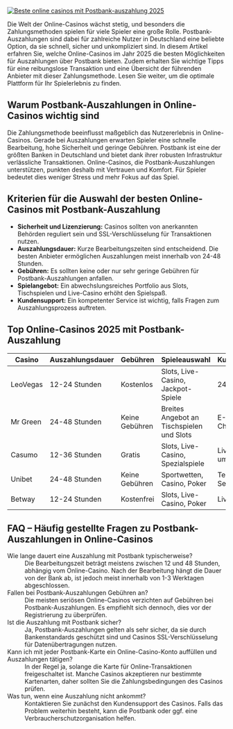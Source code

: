 [![Beste online casinos mit Postbank-auszahlung 2025](https://123-caf.pages.dev/gitsignup.png)](https://vrmoo.ru/Bt82HjjY)

<p>Die Welt der Online-Casinos wächst stetig, und besonders die Zahlungsmethoden spielen für viele Spieler eine große Rolle. Postbank-Auszahlungen sind dabei für zahlreiche Nutzer in Deutschland eine beliebte Option, da sie schnell, sicher und unkompliziert sind. In diesem Artikel erfahren Sie, welche Online-Casinos im Jahr 2025 die besten Möglichkeiten für Auszahlungen über Postbank bieten. Zudem erhalten Sie wichtige Tipps für eine reibungslose Transaktion und eine Übersicht der führenden Anbieter mit dieser Zahlungsmethode. Lesen Sie weiter, um die optimale Plattform für Ihr Spielerlebnis zu finden.</p>  <h2>Warum Postbank-Auszahlungen in Online-Casinos wichtig sind</h2> <p>Die Zahlungsmethode beeinflusst maßgeblich das Nutzererlebnis in Online-Casinos. Gerade bei Auszahlungen erwarten Spieler eine schnelle Bearbeitung, hohe Sicherheit und geringe Gebühren. Postbank ist eine der größten Banken in Deutschland und bietet dank ihrer robusten Infrastruktur verlässliche Transaktionen. Online-Casinos, die Postbank-Auszahlungen unterstützen, punkten deshalb mit Vertrauen und Komfort. Für Spieler bedeutet dies weniger Stress und mehr Fokus auf das Spiel.</p>  <h2>Kriterien für die Auswahl der besten Online-Casinos mit Postbank-Auszahlung</h2> <ul> <li><strong>Sicherheit und Lizenzierung:</strong> Casinos sollten von anerkannten Behörden reguliert sein und SSL-Verschlüsselung für Transaktionen nutzen.</li> <li><strong>Auszahlungsdauer:</strong> Kurze Bearbeitungszeiten sind entscheidend. Die besten Anbieter ermöglichen Auszahlungen meist innerhalb von 24-48 Stunden.</li> <li><strong>Gebühren:</strong> Es sollten keine oder nur sehr geringe Gebühren für Postbank-Auszahlungen anfallen.</li> <li><strong>Spielangebot:</strong> Ein abwechslungsreiches Portfolio aus Slots, Tischspielen und Live-Casino erhöht den Spielspaß.</li> <li><strong>Kundensupport:</strong> Ein kompetenter Service ist wichtig, falls Fragen zum Auszahlungsprozess auftreten.</li> </ul>  <h2>Top Online-Casinos 2025 mit Postbank-Auszahlung</h2> <table>   <thead>     <tr>       <th>Casino</th>       <th>Auszahlungsdauer</th>       <th>Gebühren</th>       <th>Spieleauswahl</th>       <th>Kundensupport</th>     </tr>   </thead>   <tbody>     <tr>       <td>LeoVegas</td>       <td>12-24 Stunden</td>       <td>Kostenlos</td>       <td>Slots, Live-Casino, Jackpot-Spiele</td>       <td>24/7 Live-Chat</td>     </tr>     <tr>       <td>Mr Green</td>       <td>24-48 Stunden</td>       <td>Keine Gebühren</td>       <td>Breites Angebot an Tischspielen und Slots</td>       <td>E-Mail & Live-Chat</td>     </tr>     <tr>       <td>Casumo</td>       <td>12-36 Stunden</td>       <td>Gratis</td>       <td>Slots, Live-Casino, Spezialspiele</td>       <td>Live-Chat rund um die Uhr</td>     </tr>     <tr>       <td>Unibet</td>       <td>24-48 Stunden</td>       <td>Keine Gebühren</td>       <td>Sportwetten, Casino, Poker</td>       <td>Telefon & Chat-Service</td>     </tr>     <tr>       <td>Betway</td>       <td>12-24 Stunden</td>       <td>Kostenfrei</td>       <td>Slots, Live-Casino, Poker</td>       <td>Live-Chat 24/7</td>     </tr>   </tbody> </table>  <h2>FAQ – Häufig gestellte Fragen zu Postbank-Auszahlungen in Online-Casinos</h2> <dl>   <dt>Wie lange dauert eine Auszahlung mit Postbank typischerweise?</dt>   <dd>Die Bearbeitungszeit beträgt meistens zwischen 12 und 48 Stunden, abhängig vom Online-Casino. Nach der Bearbeitung hängt die Dauer von der Bank ab, ist jedoch meist innerhalb von 1-3 Werktagen abgeschlossen.</dd>    <dt>Fallen bei Postbank-Auszahlungen Gebühren an?</dt>   <dd>Die meisten seriösen Online-Casinos verzichten auf Gebühren bei Postbank-Auszahlungen. Es empfiehlt sich dennoch, dies vor der Registrierung zu überprüfen.</dd>    <dt>Ist die Auszahlung mit Postbank sicher?</dt>   <dd>Ja, Postbank-Auszahlungen gelten als sehr sicher, da sie durch Bankenstandards geschützt sind und Casinos SSL-Verschlüsselung für Datenübertragungen nutzen.</dd>    <dt>Kann ich mit jeder Postbank-Karte ein Online-Casino-Konto auffüllen und Auszahlungen tätigen?</dt>   <dd>In der Regel ja, solange die Karte für Online-Transaktionen freigeschaltet ist. Manche Casinos akzeptieren nur bestimmte Kartenarten, daher sollten Sie die Zahlungsbedingungen des Casinos prüfen.</dd>    <dt>Was tun, wenn eine Auszahlung nicht ankommt?</dt>   <dd>Kontaktieren Sie zunächst den Kundensupport des Casinos. Falls das Problem weiterhin besteht, kann die Postbank oder ggf. eine Verbraucherschutzorganisation helfen.</dd> </dl>
